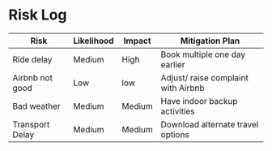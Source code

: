 # Risk Log

| Risk                       | Likelihood | Impact | Mitigation Plan |
|---------------------------|------------|--------|------------------|
| Ride delay                | Medium     | High   | Book multiple  one day earlier |
| Airbnb not good           | Low        | low    | Adjust/ raise complaint with Airbnb |
| Bad weather               | Medium     | Medium | Have indoor backup activities |
| Transport Delay           | Medium     | Medium | Download alternate travel options |
